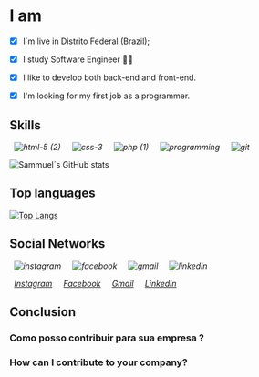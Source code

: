 
# I am

- [x] I´m live in Distrito Federal (Brazil); 
- [x] I study Software Engineer :technologist:
- [x] I like to develop both back-end and front-end.
- [x] I'm looking for my first job as a programmer. 


## Skills

_&nbsp;_ _![html-5 (2)](https://user-images.githubusercontent.com/86389730/147489885-7eadae0a-75a9-497f-afe1-24cdc2cee582.png)_ _&nbsp;_
_&nbsp;_ _![css-3](https://user-images.githubusercontent.com/86389730/147490034-d8c0b023-6bbe-4b48-b222-d1e9b4f1d397.png)_ _&nbsp;_ 
_&nbsp;_ _![php (1)](https://user-images.githubusercontent.com/86389730/147490190-1dac72ec-84ae-4f04-811b-38be127193aa.png)_ _&nbsp;_ 
_&nbsp;_ _![programming](https://user-images.githubusercontent.com/86389730/147491217-712bd162-07c1-4838-bb41-9e0e6ea98598.png)_ _&nbsp;_ 
_&nbsp;_ _![git](https://user-images.githubusercontent.com/86389730/147492736-a5b739a6-8e67-4285-89f1-dc51c2942426.png)_ _&nbsp;_

![Sammuel´s GitHub stats](https://github-readme-stats.vercel.app/api?username=Samm-Rod&show_icons=true&theme=radical)

## Top languages

[![Top Langs](https://github-readme-stats.vercel.app/api/top-langs/?username=Samm-Rod&langs_count=8)](https://github.com/Samm-Rod/github-readme-stats)

## Social Networks


_&nbsp;_ _![instagram](https://user-images.githubusercontent.com/86389730/147504657-02f8d9f7-d624-45c4-bb87-50110a38108f.png)_ _&nbsp;_
_&nbsp;_ _![facebook](https://user-images.githubusercontent.com/86389730/147504533-b469cddd-3d7b-46ba-97d6-7a14dfa35543.png)_ _&nbsp;_
_&nbsp;_ _![gmail](https://user-images.githubusercontent.com/86389730/147504603-a258b025-ec90-4b8f-a67e-b4e21e9b00b5.png)_ _&nbsp;_
_&nbsp;_ _![linkedin](https://user-images.githubusercontent.com/86389730/147504623-77653d58-179b-4a63-841c-5c22c126c504.png)_ _&nbsp;_

_&nbsp;_  _[Instagram](https://www.instagram.com/samm_rodi/)_  _&nbsp;_
_&nbsp;_  _[Facebook](https://www.facebook.com/profile.php?id=100074145374485)_  _&nbsp;_
_&nbsp;_  _[Gmail](https://mail.google.com/mail/u/0/?tab=rm&ogbl#inbox)_  _&nbsp;_
_&nbsp;_  _[Linkedin](https://www.linkedin.com/in/samuel-de-assis-366841202/)_  _&nbsp;_


## Conclusion
### Como posso contribuir para sua empresa ? 
### How can I contribute to your company?

